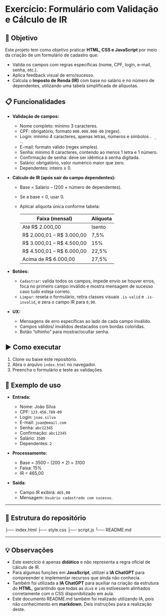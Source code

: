 # Exercício: Formulário com Validação e Cálculo de IR

## 🎯 Objetivo
Este projeto tem como objetivo praticar **HTML, CSS e JavaScript** por meio da criação de um formulário de cadastro que:
- Valida os campos com regras específicas (nome, CPF, login, e-mail, senha, etc.).
- Aplica feedback visual de erro/sucesso.
- Calcula o **Imposto de Renda (IR)** com base no salário e no número de dependentes, utilizando uma tabela simplificada de alíquotas.

## 📋 Funcionalidades
- **Validação de campos:**
  - Nome completo: mínimo 3 caracteres.
  - CPF: obrigatório, formato `000.000.000-00` (regex).
  - Login: mínimo 4 caracteres, apenas letras, números e símbolos `. _ -`.
  - E-mail: formato válido (regex simples).
  - Senha: mínimo 8 caracteres, contendo ao menos 1 letra e 1 número.
  - Confirmação de senha: deve ser idêntica à senha digitada.
  - Salário: obrigatório, valor numérico maior que zero.
  - Dependentes: inteiro ≥ 0.

- **Cálculo de IR (após sair do campo dependentes):**
  - Base = Salário – (200 × número de dependentes).
  - Se a base < 0, usar 0.
  - Aplicar alíquota única conforme tabela:

    | Faixa (mensal)             | Alíquota |
    |-----------------------------|----------|
    | Até R$ 2.000,00             | Isento   |
    | R$ 2.000,01 – R$ 3.000,00   | 7,5%     |
    | R$ 3.000,01 – R$ 4.500,00   | 15%      |
    | R$ 4.500,01 – R$ 6.000,00   | 22,5%    |
    | Acima de R$ 6.000,00        | 27,5%    |

- **Botões:**
  - `Cadastrar`: valida todos os campos, impede envio se houver erros, foca no primeiro campo inválido e mostra mensagem de sucesso caso tudo esteja correto.
  - `Limpar`: reseta o formulário, retira classes visuais `.is-valid` e `.is-invalid`, e zera o campo IR para `0,00`.

- **UX:**
  - Mensagens de erro específicas ao lado de cada campo inválido.
  - Campos válidos/ inválidos destacados com bordas coloridas.
  - Botão “olhinho” para mostrar/ocultar senha.

## ▶️ Como executar
1. Clone ou baixe este repositório.
2. Abra o arquivo `index.html` no navegador.
3. Preencha o formulário e teste as validações.

## 📝 Exemplo de uso
- **Entrada:**
  - Nome: João Silva  
  - CPF: `123.456.789-09`  
  - Login: `joao.silva`  
  - E-mail: `joao@email.com`  
  - Senha: `abc12345`  
  - Confirmação: `abc12345`  
  - Salário: `3500`  
  - Dependentes: `2`  

- **Processamento:**
  - Base = 3500 – (200 × 2) = 3100  
  - Faixa: 15%  
  - IR = 465,00  

- **Saída:**
  - Campo IR exibirá: `465,00`  
  - Mensagem: `Usuário cadastrado com sucesso`.

---

## 📂 Estrutura do repositório
├── index.html
├── style.css
├── script.js
└── README.md

---

## 💡 Observações
- Este exercício é apenas **didático** e não representa a regra oficial de cálculo de IR.  
- Para algumas funções em **JavaScript**, utilizei a **IA ChatGPT** para compreender e implementar recursos que ainda não conhecia.  
- Também foi utilizada a **IA ChatGPT** para auxiliar na criação da estrutura do **HTML**, garantindo que todas as `div`s e `id`s estivessem alinhados corretamente com o CSS disponibilizado em aula.  
- Este documento README.md também foi realizado utilizando IA, pois não conhecimento em **markdown**. Deis instruções para a realização deste.
